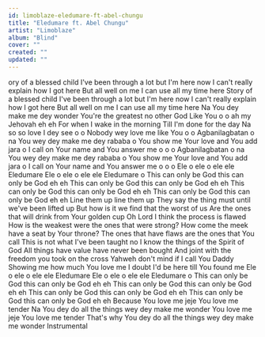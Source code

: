 ```yaml
---
id: limoblaze-eledumare-ft-abel-chungu
title: "Eledumare ft. Abel Chungu"
artist: "Limoblaze"
album: "Blind"
cover: ""
created: ""
updated: ""
---
```


ory of a blessed child
I've been through a lot but I'm here now
I can't really explain how I got here
But all well on me I can use all my time here
Story of a blessed child
I've been through a lot but I'm here now
I can't really explain how I got here
But all well on me I can use all my time here
Na You dey make me dey wonder
You're the greatest no other God
Like You o o ah my Jehovah eh eh
For when I wake in the morning
Till I'm done for the day
Na so so love I dey see o o
Nobody wey love me like You o o
Agbanilagbatan o na You wey dey make me dey rababa o
You show me Your love and You add jara o
I call on Your name and You answer me o o o
Agbanilagbatan o na You wey dey make me dey rababa o
You show me Your love and You add jara o
I call on Your name and You answer me o o o
Ele o ele o ele ele Eledumare
Ele o ele o ele ele Eledumare o
This can only be God this can only be God eh eh
This can only be God this can only be God eh eh
This can only be God this can only be God eh eh
This can only be God this can only be God eh eh
Line them up line them up
They say the thing must until we've been lifted up
But how is it we find that the worst of us
Are the ones that will drink from Your golden cup
Oh Lord I think the process is flawed
How is the weakest were the ones that were strong?
How come the meek have a seat by Your throne?
The ones that have flaws are the ones that You call
This is not what I've been taught no
I know the things of the Spirit of God
All things have value have never been bought
And joint with the freedom you took on the cross
Yahweh don't mind if I call You Daddy
Showing me how much You love me
I doubt I'd be here till You found me
Ele o ele o ele ele Eledumare
Ele o ele o ele ele Eledumare o
This can only be God this can only be God eh eh
This can only be God this can only be God eh eh
This can only be God this can only be God eh eh
This can only be God this can only be God eh eh
Because You love me jeje You love me tender
Na You dey do all the things wey dey make me wonder
You love me jeje You love me tender
That's why You dey do all the things wey dey make me wonder
Instrumental